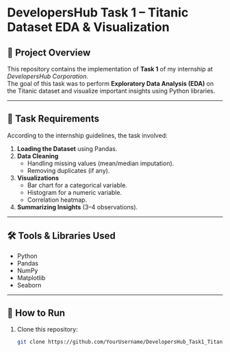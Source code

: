 # DevelopersHub Task 1 – Titanic Dataset EDA & Visualization

## 📌 Project Overview
This repository contains the implementation of **Task 1** of my internship at *DevelopersHub Corporation*.  
The goal of this task was to perform **Exploratory Data Analysis (EDA)** on the Titanic dataset and visualize important insights using Python libraries.

---

## 🎯 Task Requirements
According to the internship guidelines, the task involved:
1. **Loading the Dataset** using Pandas.  
2. **Data Cleaning**  
   - Handling missing values (mean/median imputation).  
   - Removing duplicates (if any).  
3. **Visualizations**  
   - Bar chart for a categorical variable.  
   - Histogram for a numeric variable.  
   - Correlation heatmap.  
4. **Summarizing Insights** (3–4 observations).  

---

## 🛠 Tools & Libraries Used
- Python  
- Pandas  
- NumPy  
- Matplotlib  
- Seaborn  

---

## 🚀 How to Run
1. Clone this repository:
   ```bash
   git clone https://github.com/YourUsername/DevelopersHub_Task1_Titanic-EDA.git
